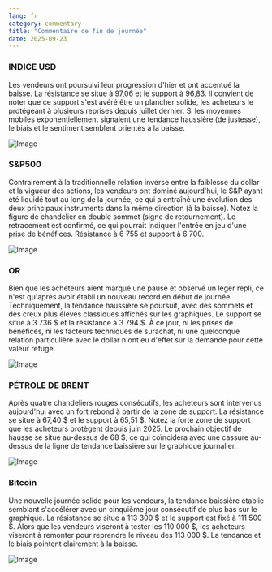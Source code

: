 ```yaml
---
lang: fr
category: commentary
title: "Commentaire de fin de journée"
date: 2025-09-23
---
```


### INDICE USD

Les vendeurs ont poursuivi leur progression d'hier et ont accentué la baisse. La résistance se situe à 97,06 et le support à 96,83. Il convient de noter que ce support s'est avéré être un plancher solide, les acheteurs le protégeant à plusieurs reprises depuis juillet dernier. Si les moyennes mobiles exponentiellement signalent une tendance haussière (de justesse), le biais et le sentiment semblent orientés à la baisse.

![Image](https://markleighedu.github.io/img/Sep-2025/23-Sep-2025/usdindex.jpg)

### S&P500

Contrairement à la traditionnelle relation inverse entre la faiblesse du dollar et la vigueur des actions, les vendeurs ont dominé aujourd'hui, le S&P ayant été liquidé tout au long de la journée, ce qui a entraîné une évolution des deux principaux instruments dans la même direction (à la baisse). Notez la figure de chandelier en double sommet (signe de retournement). Le retracement est confirmé, ce qui pourrait indiquer l'entrée en jeu d'une prise de bénéfices. Résistance à 6 755 et support à 6 700.

![Image](https://markleighedu.github.io/img/Sep-2025/23-Sep-2025/sp500.jpg)

### OR

Bien que les acheteurs aient marqué une pause et observé un léger repli, ce n'est qu'après avoir établi un nouveau record en début de journée. Techniquement, la tendance haussière se poursuit, avec des sommets et des creux plus élevés classiques affichés sur les graphiques. Le support se situe à 3 736 $ et la résistance à 3 794 $. À ce jour, ni les prises de bénéfices, ni les facteurs techniques de surachat, ni une quelconque relation particulière avec le dollar n'ont eu d'effet sur la demande pour cette valeur refuge.

![Image](https://markleighedu.github.io/img/Sep-2025/23-Sep-2025/gold.jpg)

### PÉTROLE DE BRENT

Après quatre chandeliers rouges consécutifs, les acheteurs sont intervenus aujourd'hui avec un fort rebond à partir de la zone de support. La résistance se situe à 67,40 $ et le support à 65,51 $. Notez la forte zone de support que les acheteurs protègent depuis juin 2025. Le prochain objectif de hausse se situe au-dessus de 68 $, ce qui coïncidera avec une cassure au-dessus de la ligne de tendance baissière sur le graphique journalier.

![Image](https://markleighedu.github.io/img/Sep-2025/23-Sep-2025/brentoil.jpg)

### Bitcoin

Une nouvelle journée solide pour les vendeurs, la tendance baissière établie semblant s'accélérer avec un cinquième jour consécutif de plus bas sur le graphique. La résistance se situe à 113 300 $ et le support est fixé à 111 500 $. Alors que les vendeurs viseront à tester les 110 000 $, les acheteurs viseront à remonter pour reprendre le niveau des 113 000 $. La tendance et le biais pointent clairement à la baisse.

![Image](https://markleighedu.github.io/img/Sep-2025/23-Sep-2025/bitcoin.jpg)

